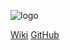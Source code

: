 ![logo](/assets/images/doarti/Logo-Doarti.png)

[Wiki](/README.md) 
[GitHub](https://github.com/Requisitos-de-Software/2020.1-Doarti)
